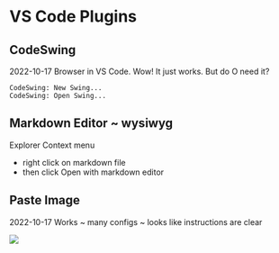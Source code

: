 # VS Code Plugins

## CodeSwing

2022-10-17 Browser in VS Code. Wow! It just works. But do O need it?

```
CodeSwing: New Swing...
CodeSwing: Open Swing...
```

## Markdown Editor ~ wysiwyg

Explorer Context menu

* right click on markdown file
* then click Open with markdown editor


## Paste Image

2022-10-17 Works ~ many configs ~ looks like instructions are clear

![](2022-10-17-18-04-55.png)

